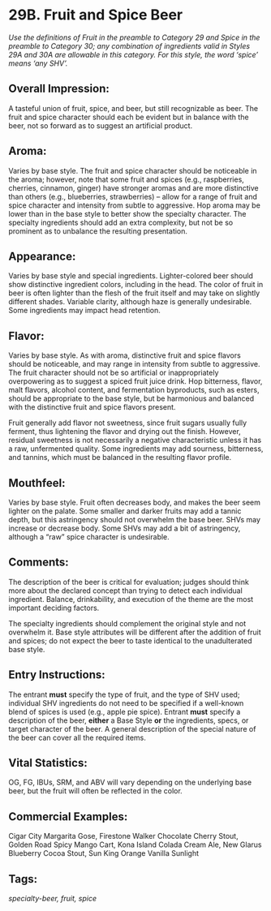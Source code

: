 # 29B. Fruit and Spice Beer

_Use the definitions of Fruit in the preamble to Category 29 and Spice in the preamble to Category 30; any combination of ingredients valid in Styles 29A and 30A are allowable in this category. For this style, the word ‘spice’ means ‘any SHV’._

## Overall Impression: 

A tasteful union of fruit, spice, and beer, but still recognizable as beer. The fruit and spice character should each be evident but in balance with the beer, not so forward as to suggest an artificial product.

## Aroma: 

Varies by base style. The fruit and spice character should be noticeable in the aroma; however, note that some fruit and spices (e.g., raspberries, cherries, cinnamon, ginger) have stronger aromas and are more distinctive than others (e.g., blueberries, strawberries) – allow for a range of fruit and spice character and intensity from subtle to aggressive. Hop aroma may be lower than in the base style to better show the specialty character. The specialty ingredients should add an extra complexity, but not be so prominent as to unbalance the resulting presentation.

## Appearance: 

Varies by base style and special ingredients. Lighter-colored beer should show distinctive ingredient colors, including in the head. The color of fruit in beer is often lighter than the flesh of the fruit itself and may take on slightly different shades. Variable clarity, although haze is generally undesirable. Some ingredients may impact head retention.

## Flavor: 

Varies by base style. As with aroma, distinctive fruit and spice flavors should be noticeable, and may range in intensity from subtle to aggressive. The fruit character should not be so artificial or inappropriately overpowering as to suggest a spiced fruit juice drink. Hop bitterness, flavor, malt flavors, alcohol content, and fermentation byproducts, such as esters, should be appropriate to the base style, but be harmonious and balanced with the distinctive fruit and spice flavors present. 

Fruit generally add flavor not sweetness, since fruit sugars usually fully ferment, thus lightening the flavor and drying out the finish. However, residual sweetness is not necessarily a negative characteristic unless it has a raw, unfermented quality. Some ingredients may add sourness, bitterness, and tannins, which must be balanced in the resulting flavor profile.

## Mouthfeel: 

Varies by base style. Fruit often decreases body, and makes the beer seem lighter on the palate. Some smaller and darker fruits may add a tannic depth, but this astringency should not overwhelm the base beer. SHVs may increase or decrease body. Some SHVs may add a bit of astringency, although a “raw” spice character is undesirable.

## Comments: 

The description of the beer is critical for evaluation; judges should think more about the declared concept than trying to detect each individual ingredient. Balance, drinkability, and execution of the theme are the most important deciding factors. 

The specialty ingredients should complement the original style and not overwhelm it. Base style attributes will be different after the addition of fruit and spices; do not expect the beer to taste identical to the unadulterated base style.

## Entry Instructions: 

The entrant **must** specify the type of fruit, and the type of SHV used; individual SHV ingredients do not need to be specified if a well-known blend of spices is used (e.g., apple pie spice). Entrant **must** specify a description of the beer, **either** a Base Style **or** the ingredients, specs, or target character of the beer. A general description of the special nature of the beer can cover all the required items.

## Vital Statistics: 

OG, FG, IBUs, SRM, and ABV will vary depending on the underlying base beer, but the fruit will often be reflected in the color.

## Commercial Examples: 

Cigar City Margarita Gose, Firestone Walker Chocolate Cherry Stout, Golden Road Spicy Mango Cart, Kona Island Colada Cream Ale, New Glarus Blueberry Cocoa Stout, Sun King Orange Vanilla Sunlight

## Tags: 

_specialty-beer, fruit, spice_
